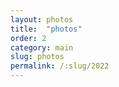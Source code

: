 ```yaml
---
layout: photos
title:  "photos"
order: 2
category: main
slug: photos
permalink: /:slug/2022
---
```


